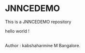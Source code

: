 # JNNCEDEMO
This is a JNNCEDEMO repository
<p> hello world !<p>
<br>
Author : kabshaharmine M Bangalore.
